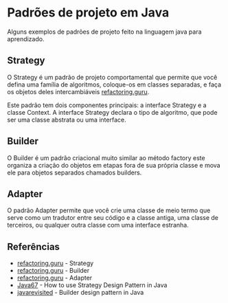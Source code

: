 # Padrões de projeto em Java

Alguns exemplos de padrões de projeto feito na linguagem java
para aprendizado.

## Strategy

O Strategy é um padrão de projeto comportamental que permite que você defina uma família de algoritmos, coloque-os em classes separadas, e faça os objetos deles intercambiáveis
[refactoring.guru](https://refactoring.guru/pt-br/design-patterns/strategy).

Este padrão tem dois componentes principais: a interface Strategy e a classe Context. A interface Strategy declara o tipo de algoritmo, que pode ser uma classe abstrata ou uma interface.

## Builder

O Builder é um padrão criacional muito similar ao método factory este organiza a criação
do objetos em etapas fora de sua própria classe e mova ele para objetos separados chamados builders. 

## Adapter

O padrão Adapter permite que você crie uma classe de meio termo que serve como um tradutor entre seu código e a classe antiga, uma classe de terceiros, ou qualquer outra classe com uma interface estranha.

## Referências

- [refactoring.guru](https://refactoring.guru/pt-br/design-patterns/strategy) - Strategy
- [refactoring.guru](https://refactoring.guru/pt-br/design-patterns/builder) - Builder
- [refactoring.guru](https://refactoring.guru/pt-br/design-patterns/adapter) - Adapter
- [Java67](https://www.java67.com/2014/12/strategy-pattern-in-java-with-example.html) - How to use Strategy Design Pattern in Java
- [javarevisited](https://javarevisited.blogspot.com/2020/05/top-10-educative-courses-for-programmers.html#axzz8IV7nH73K) - Builder design pattern in Java